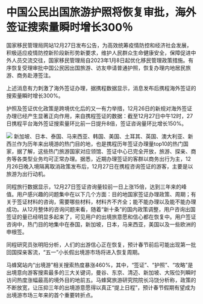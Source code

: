# 中国公民出国旅游护照将恢复审批，海外签证搜索量瞬时增长300％

国家移民管理局网站12月27日发布公告，为高效统筹疫情防控和经济社会发展，积极适应疫情防控新阶段新形势新要求，维护人民群众生命健康安全，保障促进中外人员交流交往，国家移民管理局自2023年1月8日起优化移民管理政策措施。有序恢复受理审批中国公民因出国旅游、访友申请普通护照，恢复办理内地居民旅游、商务赴港签注。

上述消息有力刺激了海外签证办理，据携程数据显示，消息发布后携程海外签证的搜索量瞬时增长300%。

护照及签证优化政策是跨境优化后的又一有力举措，12月26日的新规对海外签证办理已经产生显著正向作用，来自携程签证的数据：截至12月27日中午12时，27日携程平台海外签证搜索量环比前一日提升8倍，签证咨询量环比增长150%。

![](https://inews.gtimg.com/newsapp_bt/0/15579749303/1000)
新加坡、日本、泰国、马来西亚、韩国、美国、土耳其、英国、澳大利亚、新西兰作为历年来出境游的热门目的地，也是携程历年签证办理量top10的热门国家，据了解，这些热门旅游国家对应领馆、签证中心已完全开放，旅游、探亲、商务等各类型业务均可正常办理。据悉，近期办理签证的客群以商务出行为主，12月26日晚入境隔离取消政策发布后，12月27日在携程咨询签证的游客，主要是以旅游为出行动机。

同程旅行数据显示，12月27日签证咨询量较前一日上涨15倍，达到三年来的峰值。用户感兴趣的问题集中在以下几个方面：目的地国家签证办理政策、周期；有关于签证材料的咨询，需要哪些材料，材料齐不齐全；能不能办理以及能不能办理成功。从12月整体的咨询问题来看，随着“新十条”的国内政策调整，用户咨询出国签证的量已经明显多起来了，可见用户的出境旅意愿和信心都在恢复中。用户签证咨询中，热门目的地集中在泰国，新加坡，日本，马来西亚，美国以及一些欧洲的申根签。

同程研究员张明阳分析，人们的出游信心正在恢复，预计春节前后可能出现第一批回国探亲客流，“五一”小长假出境游市场将进入恢复周期。

马蜂窝站内“出境游”相关搜索热度暴涨460%，其中，“签证”、“护照”、“攻略”是出境意向游客搜索最多的三大关键词，曼谷、东京、清迈、新加坡、大阪位列瞬时访问热度涨幅最高的境外目的地前五。马蜂窝旅游研究院院长冯饶分析称，政策的不断放宽，让压抑三年的出境游意愿得以真正“提上日程”，预计春节假期有望成为出境游市场三年来的首个重要转折点。


